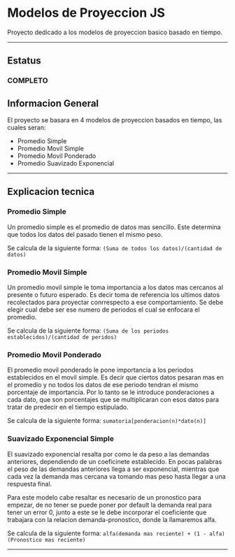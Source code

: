 # Modelos de Proyeccion JS

Proyecto dedicado a los modelos de proyeccion basico basado en tiempo.

---

## Estatus

### COMPLETO

## Informacion General

El proyecto se basara en 4 modelos de proyeccion basados en tiempo, las cuales seran:

- Promedio Simple
- Promedio Movil Simple
- Promedio Movil Ponderado
- Promedio Suavizado Exponencial

---

## Explicacion tecnica

### Promedio Simple

Un promedio simple es el promedio de datos mas sencillo. Este determina que todos los datos del pasado tienen el mismo peso.

Se calcula de la siguiente forma: `(Suma de todos los datos)/(cantidad de datos)`

### Promedio Movil Simple

Un promedio movil simple le toma importancia a los datos mas cercanos al presente o futuro esperado. Es decir toma de referencia los ultimos datos recolectados para proyectar conrrespecto a ese comportamiento. Se debe elegir cual debe ser ese numero de periodos el cual se enfocara el promedio.

Se calcula de la siguiente forma: `(Suma de los periodos establecidos)/(cantidad de peridos)`

### Promedio Movil Ponderado

El promedio movil ponderado le pone importancia a los periodos establecidos en el movil simple. Es decir que ciertos datos pesaran mas en el promedio y no todos los datos de ese periodo tendran el mismo porcentaje de importancia. Por lo tanto se le introduce ponderaciones a cada dato, que son porcentajes que se multiplicaran con esos datos para tratar de predecir en el tiempo estipulado.

Se calcula de la siguiente forma: `sumatoria[ponderacion(n)*dato(n)]`

### Suavizado Exponencial Simple

El suavizado exponencial resalta por como le da peso a las demandas anteriores, dependiendo de un coeficinete establecido. En pocas palabras el peso de las demandas anteriores llega a ser exponencial, mientras que cada vez la demanda mas cercana va tomando mas peso hasta llegar a una respuesta final.

Para este modelo cabe resaltar es necesario de un pronostico para empezar, de no tener se puede poner por default la demanda real para tener un error 0, junto a este se le debe incorporar el coeficiente que trabajara con la relacion demanda-pronostico, donde la llamaremos alfa.

Se calcula de la siguiente forma: `alfa(demanda mas reciente) + (1 - alfa)(Pronostico mas reciente) `

---
